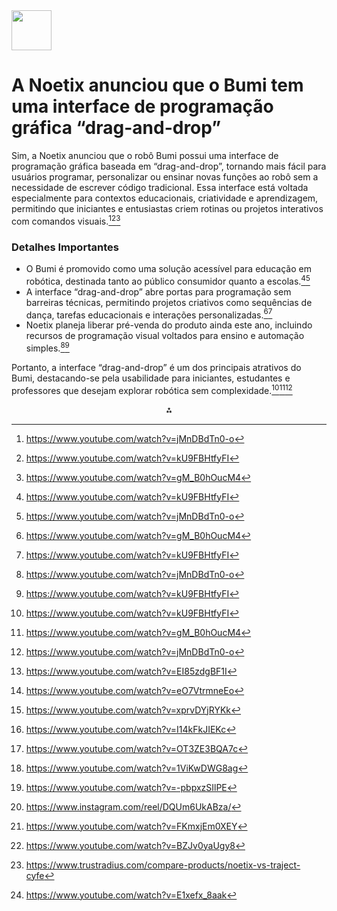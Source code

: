 <img src="https://r2cdn.perplexity.ai/pplx-full-logo-primary-dark%402x.png" style="height:64px;margin-right:32px"/>

# A Noetix anunciou que o Bumi tem uma interface de programação gráfica “drag-and-drop”

Sim, a Noetix anunciou que o robô Bumi possui uma interface de programação gráfica baseada em “drag-and-drop”, tornando mais fácil para usuários programar, personalizar ou ensinar novas funções ao robô sem a necessidade de escrever código tradicional. Essa interface está voltada especialmente para contextos educacionais, criatividade e aprendizagem, permitindo que iniciantes e entusiastas criem rotinas ou projetos interativos com comandos visuais.[^1][^2][^3]

### Detalhes Importantes

- O Bumi é promovido como uma solução acessível para educação em robótica, destinada tanto ao público consumidor quanto a escolas.[^2][^1]
- A interface “drag-and-drop” abre portas para programação sem barreiras técnicas, permitindo projetos criativos como sequências de dança, tarefas educacionais e interações personalizadas.[^3][^2]
- Noetix planeja liberar pré-venda do produto ainda este ano, incluindo recursos de programação visual voltados para ensino e automação simples.[^1][^2]

Portanto, a interface “drag-and-drop” é um dos principais atrativos do Bumi, destacando-se pela usabilidade para iniciantes, estudantes e professores que desejam explorar robótica sem complexidade.[^2][^3][^1]
<span style="display:none">[^10][^11][^12][^13][^14][^15][^4][^5][^6][^7][^8][^9]</span>

<div align="center">⁂</div>

[^1]: https://www.youtube.com/watch?v=jMnDBdTn0-o

[^2]: https://www.youtube.com/watch?v=kU9FBHtfyFI

[^3]: https://www.youtube.com/watch?v=gM_B0hOucM4

[^4]: https://www.youtube.com/watch?v=-pbpxzSIlPE

[^5]: https://www.instagram.com/reel/DQUm6UkABza/

[^6]: https://www.youtube.com/watch?v=FKmxjEm0XEY

[^7]: https://www.youtube.com/watch?v=BZJv0yaUgy8

[^8]: https://www.trustradius.com/compare-products/noetix-vs-traject-cyfe

[^9]: https://www.youtube.com/watch?v=E1xefx_8aak

[^10]: https://www.youtube.com/watch?v=EI85zdgBF1I

[^11]: https://www.youtube.com/watch?v=eO7VtrmneEo

[^12]: https://www.youtube.com/watch?v=xprvDYjRYKk

[^13]: https://www.youtube.com/watch?v=I14kFkJIEKc

[^14]: https://www.youtube.com/watch?v=OT3ZE3BQA7c

[^15]: https://www.youtube.com/watch?v=1ViKwDWG8ag


